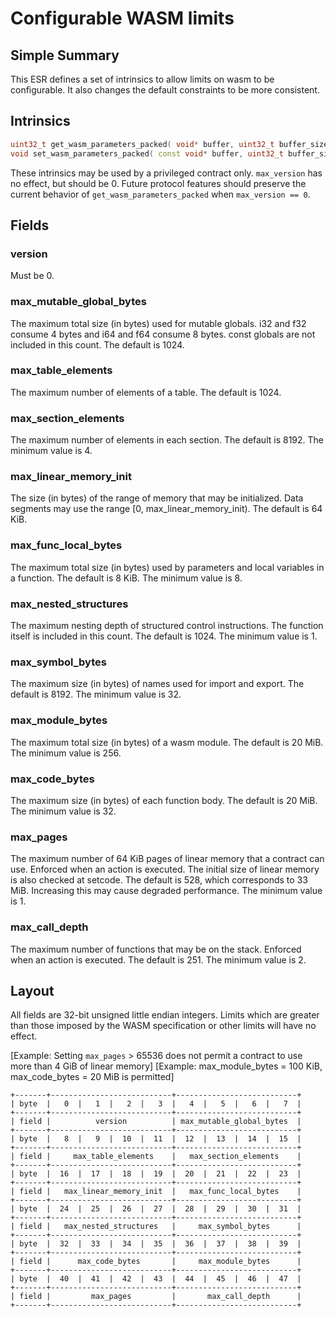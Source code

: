 # Configurable WASM limits

## Simple Summary

This ESR defines a set of intrinsics to allow limits on wasm to be configurable.
It also changes the default constraints to be more consistent.

## Intrinsics

```c++
uint32_t get_wasm_parameters_packed( void* buffer, uint32_t buffer_size, uint32_t max_version);
void set_wasm_parameters_packed( const void* buffer, uint32_t buffer_size);
```

These intrinsics may be used by a privileged contract only.  `max_version` has
no effect, but should be 0.  Future protocol features should preserve the current
behavior of `get_wasm_parameters_packed` when `max_version == 0`.

## Fields

### version

Must be 0.

### max_mutable_global_bytes

The maximum total size (in bytes) used for mutable globals.  i32 and f32 consume 4 bytes and
i64 and f64 consume 8 bytes.  const globals are not included in this count.
The default is 1024.

### max_table_elements

The maximum number of elements of a table.  The default is 1024.

### max_section_elements

The maximum number of elements in each section.  The default is 8192.  The minimum value is 4.

### max_linear_memory_init

The size (in bytes) of the range of memory that may be initialized.  Data segments may use the range [0, max_linear_memory_init).
The default is 64 KiB.

### max_func_local_bytes

The maximum total size (in bytes) used by parameters and local variables in a function.
The default is 8 KiB.  The minimum value is 8.

### max_nested_structures

The maximum nesting depth of structured control instructions.  The function itself
is included in this count.  The default is 1024.  The minimum value is 1.

### max_symbol_bytes

The maximum size (in bytes) of names used for import and export.  The default is 8192.  The minimum value is 32.

### max_module_bytes

The maximum total size (in bytes) of a wasm module.  The default is 20 MiB.  The minimum value is 256.

### max_code_bytes

The maximum size (in bytes) of each function body.  The default is 20 MiB.  The minimum value is 32.

### max_pages

The maximum number of 64 KiB pages of linear memory that a contract can use.
Enforced when an action is executed.  The initial size of linear memory is
also checked at setcode.  The default is 528, which corresponds to 33 MiB.
Increasing this may cause degraded performance.  The minimum value is 1.

### max_call_depth

The maximum number of functions that may be on the stack.  Enforced when an action is executed.
The default is 251.  The minimum value is 2.

## Layout

All fields are 32-bit unsigned little endian integers.  Limits which are
greater than those imposed by the WASM specification or other limits
will have no effect.

[Example: Setting `max_pages` > 65536 does not permit a contract to use more than 4 GiB of linear memory]
[Example: max_module_bytes = 100 KiB, max_code_bytes = 20 MiB is permitted]

```
+-------+---------------------------+---------------------------+
| byte  |   0  |   1  |   2  |   3  |   4  |   5  |   6  |   7  |
+-------+---------------------------+---------------------------+
| field |          version          | max_mutable_global_bytes  |
+-------+---------------------------+---------------------------+
| byte  |   8  |   9  |  10  |  11  |  12  |  13  |  14  |  15  |
+-------+---------------------------+---------------------------+
| field |     max_table_elements    |   max_section_elements    |
+-------+---------------------------+---------------------------+
| byte  |  16  |  17  |  18  |  19  |  20  |  21  |  22  |  23  |
+-------+---------------------------+---------------------------+
| field |   max_linear_memory_init  |   max_func_local_bytes    |
+-------+---------------------------+---------------------------+
| byte  |  24  |  25  |  26  |  27  |  28  |  29  |  30  |  31  |
+-------+---------------------------+---------------------------+
| field |   max_nested_structures   |     max_symbol_bytes      |
+-------+---------------------------+---------------------------+
| byte  |  32  |  33  |  34  |  35  |  36  |  37  |  38  |  39  |
+-------+---------------------------+---------------------------+
| field |      max_code_bytes       |     max_module_bytes      |
+-------+---------------------------+---------------------------+
| byte  |  40  |  41  |  42  |  43  |  44  |  45  |  46  |  47  |
+-------+---------------------------+---------------------------+
| field |         max_pages         |       max_call_depth      |
+-------+---------------------------+---------------------------+
```
